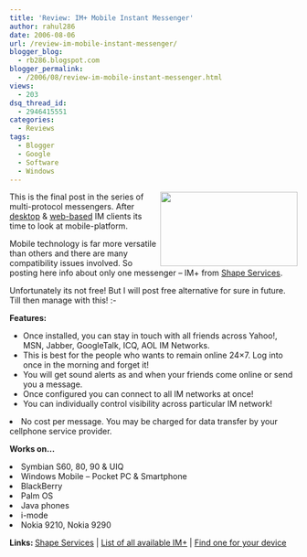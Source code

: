 ```yaml
---
title: 'Review: IM+ Mobile Instant Messenger'
author: rahul286
date: 2006-08-06
url: /review-im-mobile-instant-messenger/
blogger_blog:
  - rb286.blogspot.com
blogger_permalink:
  - /2006/08/review-im-mobile-instant-messenger.html
views:
  - 203
dsq_thread_id:
  - 2946415551
categories:
  - Reviews
tags:
  - Blogger
  - Google
  - Software
  - Windows
---
```

<img class="alignright size-full wp-image-945" style="float: right;" title="IM+ by Shape Services" src="http://cdn.devilsworkshop.org/files/2008/04/imtitle.gif" alt="" width="240" height="130" />This is the final post in the series of multi-protocol messengers. After [desktop][1] & [web-based][2] IM clients its time to look at mobile-platform.

Mobile technology is far more versatile than others and there are many compatibility issues involved. So posting here info about only one messenger &#8211; IM+ from <a href="http://www.shapeservices.com/" onclick="_gaq.push(['_trackEvent', 'outbound-article', 'http://www.shapeservices.com/', 'Shape Services']);" >Shape Services</a>.

Unfortunately its not free! But I will post free alternative for sure in future. Till then manage with this! <img src="http://devilsworkshop.org/wp-includes/images/smilies/frownie.png" alt=":-(" class="wp-smiley" style="height: 1em; max-height: 1em;" />

<span style="font-weight: bold">Features:</span>

  * Once installed, you can stay in touch with all friends across Yahoo!, MSN, Jabber, GoogleTalk, ICQ, AOL IM Networks.
  * This is best for the people who wants to remain online 24&#215;7. Log into once in the morning and forget it!
  * You will get sound alerts as and when your friends come online or send you a message.
  * Once configured you can connect to all IM networks at once!
  * You can individually control visibility across particular IM network!
<li class="a_text">
  No cost per message. You may be charged for data transfer by your cellphone service provider.
</li>

**Works on&#8230;**

<li class="a_text">
  Symbian S60, 80, 90 & UIQ
</li>
<li class="a_text">
  Windows Mobile &#8211; Pocket PC & Smartphone
</li>
<li class="a_text">
  BlackBerry
</li>
<li class="a_text">
  Palm OS
</li>
<li class="a_text">
  Java phones
</li>
<li class="a_text">
  i-mode
</li>
<li class="a_text">
  Nokia 9210, Nokia 9290
</li>

<span style="font-weight: bold">Links: </span><a href="http://www.shapeservices.com/" onclick="_gaq.push(['_trackEvent', 'outbound-article', 'http://www.shapeservices.com/', 'Shape Services']);" >Shape Services</a> | <a href="http://www.shapeservices.com/en/products/details.php?product=im&platform=none" onclick="_gaq.push(['_trackEvent', 'outbound-article', 'http://www.shapeservices.com/en/products/details.php?product=im&platform=none', 'List of all available IM+']);" >List of all available IM+</a> | <a href="http://www.shapeservices.com/en/select/?platform=none" onclick="_gaq.push(['_trackEvent', 'outbound-article', 'http://www.shapeservices.com/en/select/?platform=none', 'Find one for your device']);" >Find one for your device</a>

 [1]: http://devilsworkshop.org/2006/08/04/review-multi-protocol-messengers-pc-based/
 [2]: http://devilsworkshop.org/2006/08/04/review-meebo-web-based-im-client/
